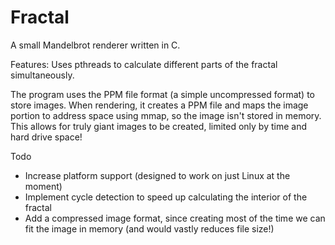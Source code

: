 Fractal
=======

A small Mandelbrot renderer written in C.

Features:
Uses pthreads to calculate different parts of the fractal simultaneously.

The program uses the PPM file format (a simple uncompressed format) to store images. When rendering, it creates a PPM file and maps the image portion to address space using mmap, so the image isn't stored in memory. This allows for truly giant images to be created, limited only by time and hard drive space!

Todo
- Increase platform support (designed to work on just Linux at the moment)
- Implement cycle detection to speed up calculating the interior of the fractal
- Add a compressed image format, since creating most of the time we can fit the image in memory (and would vastly reduces file size!)
